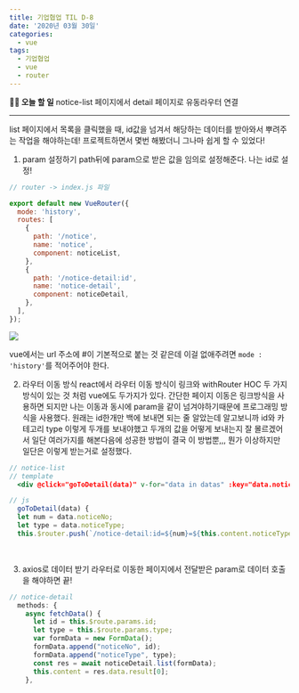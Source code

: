 ```yaml
---
title: 기업협업 TIL D-8
date: '2020년 03월 30일'
categories:
  - vue
tags:
  - 기업협업
  - vue
  - router
---
```


**✍🏻 오늘 할 일**
notice-list 페이지에서 detail 페이지로 유동라우터 연결

---

list 페이지에서 목록을 클릭했을 때, id값을 넘겨서 해당하는 데이터를 받아와서 뿌려주는 작업을 해야하는데! 프로젝트하면서 몇번 해봤더니 그나마 쉽게 할 수 있었다!

1. param 설정하기
   path뒤에 param으로 받은 값을 임의로 설정해준다. 나는 id로 설정!

```jsx
// router -> index.js 파일

export default new VueRouter({
  mode: 'history',
  routes: [
    {
      path: '/notice',
      name: 'notice',
      component: noticeList,
    },
    {
      path: '/notice-detail:id',
      name: 'notice-detail',
      component: noticeDetail,
    },
  ],
});
```

![](https://images.velog.io/images/ppl8709/post/029e38b7-31ef-4156-a39a-d6aa7ce9331e/image.png)

vue에서는 url 주소에 #이 기본적으로 붙는 것 같은데 이걸 없애주려면 `mode : 'history'`를 적어주어야 한다.

2. 라우터 이동 방식
   react에서 라우터 이동 방식이 링크와 withRouter HOC 두 가지 방식이 있는 것 처럼 vue에도 두가지가 있다. 간단한 페이지 이동은 링크방식을 사용하면 되지만 나는 이동과 동시에 param을 같이 넘겨야하기때문에 프로그래밍 방식을 사용했다.
   원래는 id한개만 백에 보내면 되는 줄 알았는데 알고보니까 id와 카테고리 type 이렇게 두개를 보내야했고 두개의 값을 어떻게 보내는지 잘 몰르겠어서 일단 여러가지를 해본다음에 성공한 방법이 결국 이 방법뿐,,, 뭔가 이상하지만 일단은 이렇게 받는거로 설정했다.

```jsx
// notice-list
// template
  <div @click="goToDetail(data)" v-for="data in datas" :key="data.noticeNo" class="detail"> </div>

// js
  goToDetail(data) {
  let num = data.noticeNo;
  let type = data.noticeType;
  this.$router.push(`/notice-detail:id=${num}=${this.content.noticeType}`); }
```

<br />

3. axios로 데이터 받기
   라우터로 이동한 페이지에서 전달받은 param로 데이터 호출을 해야하면 끝!

```jsx
// notice-detail
  methods: {
    async fetchData() {
      let id = this.$route.params.id;
      let type = this.$route.params.type;
      var formData = new FormData();
      formData.append("noticeNo", id);
      formData.append("noticeType", type);
      const res = await noticeDetail.list(formData);
      this.content = res.data.result[0];
    },
```
